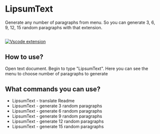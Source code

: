 # LipsumText

Generate any number of paragraphs from menu. So you can generate 3, 6, 9, 12, 15 random paragraphs with that extension.

##

[![Vscode extension](/translations/demo.gif 'Vscode extension demo')](https://learnwithyan.com)

## How to use?

Open text document. Begin to type "LipsumText". Here you can see the menu to choose number of paragraphs to generate

## What commands you can use?

- LipsumText - translate Readme
- LipsumText - generate 3 random paragraphs
- LipsumText - generate 6 random paragraphs
- LipsumText - generate 9 random paragraphs
- LipsumText - generate 12 random paragraphs
- LipsumText - generate 15 random paragraphs

#
